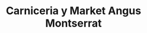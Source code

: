 ---
title: "Carniceria y Market Angus Montserrat"
url: /puerto-aysen/carniceria-y-market-angus-montserrat/
shop: Lebensmittel
---